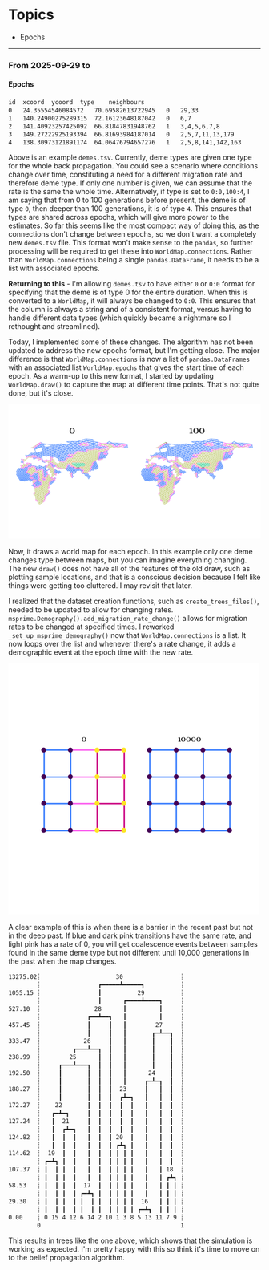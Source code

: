 # Topics

- Epochs

---

### From 2025-09-29 to

#### Epochs

```
id	xcoord	ycoord	type	neighbours
0	24.35554546084572	70.69582613722945	0	29,33
1	140.24900275289315	72.16123648187042	0	6,7
2	141.40923257425092	66.81847831948762	1	3,4,5,6,7,8
3	149.27222925193394	66.81693984187014	0	2,5,7,11,13,179
4	138.30973121891174	64.06476794657276	1	2,5,8,141,142,163
```

Above is an example `demes.tsv`. Currently, deme types are given one type for the whole back propagation. You could see a scenario where conditions change over time, constituting a need for a different migration rate and therefore deme type. If only one number is given, we can assume that the rate is the same the whole time. Alternatively, if type is set to `0:0,100:4`, I am saying that from 0 to 100 generations before present, the deme is of type `0`, then deeper than 100 generations, it is of type `4`. This ensures that types are shared across epochs, which will give more power to the estimates. So far this seems like the most compact way of doing this, as the connections don't change between epochs, so we don't want a completely new `demes.tsv` file. This format won't make sense to the `pandas`, so further processing will be required to get these into `WorldMap.connections`. Rather than `WorldMap.connections` being a single `pandas.DataFrame`, it needs to be a list with associated epochs.

**Returning to this** - I'm allowing `demes.tsv` to have either `0` or `0:0` format for specifying that the deme is of type 0 for the entire duration. When this is converted to a `WorldMap`, it will always be changed to `0:0`. This ensures that the column is always a string and of a consistent format, versus having to handle different data types (which quickly became a nightmare so I rethought and streamlined).

Today, I implemented some of these changes. The algorithm has not been updated to address the new epochs format, but I'm getting close. The major difference is that `WorldMap.connections` is now a list of `pandas.DataFrames` with an associated list `WorldMap.epochs` that gives the start time of each epoch. As a warm-up to this new format, I started by updating `WorldMap.draw()` to capture the map at different time points. That's not quite done, but it's close.

![World Map With Epochs](assets/epochs/figures/world_map_epochs.png)

Now, it draws a world map for each epoch. In this example only one deme changes type between maps, but you can imagine everything changing. The new `draw()` does not have all of the features of the old draw, such as plotting sample locations, and that is a conscious decision because I felt like things were getting too cluttered. I may revisit that later.

I realized that the dataset creation functions, such as `create_trees_files()`, needed to be updated to allow for changing rates. `msprime.Demography().add_migration_rate_change()` allows for migration rates to be changed at specified times. I reworked `_set_up_msprime_demography()` now that `WorldMap.connections` is a list. It now loops over the list and whenever there's a rate change, it adds a demographic event at the epoch time with the new rate.

![World map with a barrier in the recent past](assets/epochs/figures/world_map_barrier.png)

A clear example of this is when there is a barrier in the recent past but not in the deep past. If blue and dark pink transitions have the same rate, and light pink has a rate of 0, you will get coalescence events between samples found in the same deme type but not different until 10,000 generations in the past when the map changes.

```
13275.02┊                     30                ┊
        ┊                ┏━━━━━┻━━━━━┓          ┊
1055.15 ┊                ┃          29          ┊
        ┊                ┃      ┏━━━━┻━━━━┓     ┊
527.10  ┊               28      ┃         ┃     ┊
        ┊             ┏━━┻━━┓   ┃         ┃     ┊
457.45  ┊             ┃     ┃   ┃        27     ┊
        ┊             ┃     ┃   ┃       ┏━┻━━┓  ┊
333.47  ┊            26     ┃   ┃       ┃    ┃  ┊
        ┊         ┏━━━┻━━┓  ┃   ┃       ┃    ┃  ┊
238.99  ┊        25      ┃  ┃   ┃       ┃    ┃  ┊
        ┊     ┏━━━┻━━━┓  ┃  ┃   ┃       ┃    ┃  ┊
192.50  ┊     ┃       ┃  ┃  ┃   ┃      24    ┃  ┊
        ┊     ┃       ┃  ┃  ┃   ┃     ┏━┻━┓  ┃  ┊
188.27  ┊     ┃       ┃  ┃  ┃  23     ┃   ┃  ┃  ┊
        ┊     ┃       ┃  ┃  ┃  ┏┻━┓   ┃   ┃  ┃  ┊
172.27  ┊    22       ┃  ┃  ┃  ┃  ┃   ┃   ┃  ┃  ┊
        ┊   ┏━┻━┓     ┃  ┃  ┃  ┃  ┃   ┃   ┃  ┃  ┊
127.24  ┊   ┃  21     ┃  ┃  ┃  ┃  ┃   ┃   ┃  ┃  ┊
        ┊   ┃  ┏┻━┓   ┃  ┃  ┃  ┃  ┃   ┃   ┃  ┃  ┊
124.82  ┊   ┃  ┃  ┃   ┃  ┃  ┃ 20  ┃   ┃   ┃  ┃  ┊
        ┊   ┃  ┃  ┃   ┃  ┃  ┃ ┏┻┓ ┃   ┃   ┃  ┃  ┊
114.62  ┊  19  ┃  ┃   ┃  ┃  ┃ ┃ ┃ ┃   ┃   ┃  ┃  ┊
        ┊ ┏━┻┓ ┃  ┃   ┃  ┃  ┃ ┃ ┃ ┃   ┃   ┃  ┃  ┊
107.37  ┊ ┃  ┃ ┃  ┃   ┃  ┃  ┃ ┃ ┃ ┃   ┃   ┃ 18  ┊
        ┊ ┃  ┃ ┃  ┃   ┃  ┃  ┃ ┃ ┃ ┃   ┃   ┃ ┏┻┓ ┊
58.53   ┊ ┃  ┃ ┃  ┃  17  ┃  ┃ ┃ ┃ ┃   ┃   ┃ ┃ ┃ ┊
        ┊ ┃  ┃ ┃  ┃ ┏━┻┓ ┃  ┃ ┃ ┃ ┃   ┃   ┃ ┃ ┃ ┊
29.30   ┊ ┃  ┃ ┃  ┃ ┃  ┃ ┃  ┃ ┃ ┃ ┃  16   ┃ ┃ ┃ ┊
        ┊ ┃  ┃ ┃  ┃ ┃  ┃ ┃  ┃ ┃ ┃ ┃ ┏━┻┓  ┃ ┃ ┃ ┊
0.00    ┊ 0 15 4 12 6 14 2 10 1 3 8 5 13 11 7 9 ┊
        0                                       1
```

This results in trees like the one above, which shows that the simulation is working as expected. I'm pretty happy with this so think it's time to move on to the belief propagation algorithm.